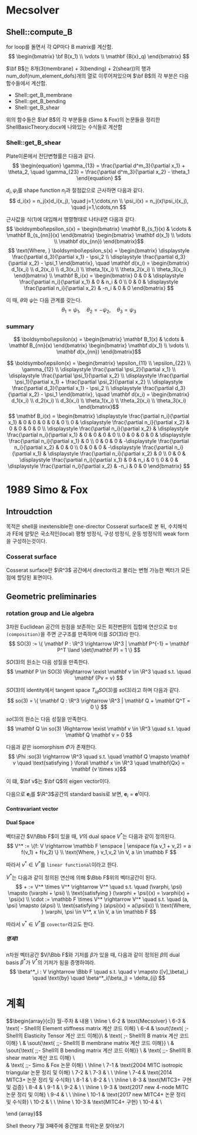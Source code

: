 # Mecsolver

## Shell::compute_B

for loop를 돌면서 각 QP마다 B matrix를 계산함.
$$ \begin{bmatrix} \bf B(x_1) \\ \vdots \\ \mathbf {B(x}_q)  \end{bmatrix} $$

$\bf B$는 8개(3(membrane) + 3(bending) + 2(shear))의 행과 num_dof(num_element_dofs)개의 열로 이루어져있으며 $\bf B$의 각 부분은 다음 함수들에서 계산함.
* Shell::get_B_membrane
* Shell::get_B_bending
* Shell::get_B_shear

위의 함수들은 $\bf B$의 각 부분들을 (Simo & Fox)의 논문들을 정리한 ShellBasicTheory.docx에 나와있는 수식들로 계산함

### Shell::get_B_shear
Plate이론에서 전단변형률은 다음과 같다.
$$ \begin{equation} \gamma_{13} = \frac{\partial d^m_3}{\partial x_1} + \theta_2, \quad \gamma_{23} = \frac{\partial d^m_3}{\partial x_2} - \theta_1 \end{equation}  $$

$d_i, \psi_i$를 shape function $n_i$과 절점값으로 근사하면 다음과 같다.
$$ d_i(x) = n_j(x)d_i(x_j), \quad j=1,\cdots,nn \\ \psi_i(x) = n_j(x)\psi_i(x_j), \quad j=1,\cdots,nn $$

근사값을 식(1)에 대입해서 행렬형태로 나타내면 다음과 같다.
$$ \boldsymbol\epsilon_s(x) = \begin{bmatrix} \mathbf B_{s_1}(x) & \cdots & \mathbf B_{s_{nn}}(x) \end{bmatrix} \begin{bmatrix} \mathbf d(x_1) \\ \vdots \\ \mathbf d(x_{nn}) \end{bmatrix}$$
$$ \text{Where, } \boldsymbol\epsilon_s(x) = \begin{bmatrix} \displaystyle \frac{\partial d_3}{\partial x_1} - \psi_2 \\ \displaystyle \frac{\partial d_3}{\partial x_2} - \psi_1 \end{bmatrix}, \quad  \mathbf d(x_i) = \begin{bmatrix} d_1(x_i) \\ d_2(x_i) \\ d_3(x_i) \\ \theta_1(x_i) \\ \theta_2(x_i) \\ \theta_3(x_i) \end{bmatrix} \\ \mathbf B_i(x) = \begin{bmatrix}  0 & 0 & \displaystyle \frac{\partial n_i}{\partial x_1}  & 0 & n_i & 0 \\ 0 & 0 & \displaystyle \frac{\partial n_i}{\partial x_2} & -n_i & 0 & 0 \end{bmatrix} $$

이 때, $\theta$와 $\psi$는 다음 관계를 갖는다.
$$ \theta_1 = \psi_1, \quad \theta_2 = -\psi_2, \quad \theta_3 = \psi_3$$


### summary
$$ \boldsymbol\epsilon(x) = \begin{bmatrix} \mathbf B_1(x) & \cdots & \mathbf B_{nn}(x) \end{bmatrix} \begin{bmatrix} \mathbf d(x_1) \\ \vdots \\ \mathbf d(x_{nn}) \end{bmatrix}$$

$$ \boldsymbol\epsilon(x) = \begin{bmatrix} \epsilon_{11} \\ \epsilon_{22} \\ \gamma_{12} \\ \displaystyle \frac{\partial \psi_2}{\partial x_1} \\ \displaystyle \frac{\partial \psi_1}{\partial x_2} \\ \displaystyle \frac{\partial \psi_1}{\partial x_1} + \frac{\partial \psi_2}{\partial x_2} \\ \displaystyle \frac{\partial d_3}{\partial x_1} - \psi_2 \\ \displaystyle \frac{\partial d_3}{\partial x_2} - \psi_1 \end{bmatrix}, \quad \mathbf d(x_i) = \begin{bmatrix} d_1(x_i) \\ d_2(x_i) \\ d_3(x_i) \\ \theta_1(x_i) \\ \theta_2(x_i) \\ \theta_3(x_i) \end{bmatrix}$$
$$ \mathbf B_i(x) = \begin{bmatrix} \displaystyle \frac{\partial n_i}{\partial x_1} & 0 & 0  & 0 & 0 & 0 \\ 0 & \displaystyle \frac{\partial n_i}{\partial x_2} & 0  & 0 & 0 & 0 \\ \displaystyle \frac{\partial n_i}{\partial x_2} & \displaystyle \frac{\partial n_i}{\partial x_1} & 0 & 0 & 0 & 0 \\ 0 & 0 & 0  & 0 & \displaystyle \frac{\partial n_i}{\partial x_1} & 0 \\ 0 & 0 & 0 & -\displaystyle \frac{\partial n_i}{\partial x_2} & 0 & 0 \\ 0 & 0 & 0 & -\displaystyle \frac{\partial n_i}{\partial x_1} & \displaystyle \frac{\partial n_i}{\partial x_2} & 0 \\ 0 & 0 & \displaystyle \frac{\partial n_i}{\partial x_1}  & 0 & n_i & 0 \\ 0 & 0 & \displaystyle \frac{\partial n_i}{\partial x_2} & -n_i & 0 & 0 \end{bmatrix} $$

# 1989 Simo & Fox
## Introudction
목적은 shell을 inextensible한 one-director Cosserat surface로 본 뒤, 수치해석과 FE에 알맞은 국소적인(local) 평형 방정식, 구성 방정식, 운동 방정식의 weak form을 구성하는것이다.

### Cosserat surface
Cosserat surface란 $\R^3$ 공간에서 director라고 불리는 변형 가능한 벡터가 모든점에 할당된 표면이다.

## Geometric preliminaries
### rotation group and Lie algebra
3차원 Euclidean 공간의 원점을 보존하는 모든 회전변환의 집합에 연산으로 `합성(composition)`을 주면 군구조를 만족하며 이를 $SO(3)$라 한다.
$$ SO(3) := \{ \mathbf P : \R^3 \rightarrow \R^3 | \mathbf P^{-1} = \mathbf P^T \land \det(\mathbf P) = 1 \} $$

$SO(3)$의 원소는 다음 성질을 만족한다.
$$ \mathbf P \in SO(3) \Rightarrow \exist \mathbf v \in \R^3 \quad s.t. \quad \mathbf {Pv = v} $$

$SO(3)$의 identity에서 tangent space $T_{id}SO(3)$를 $so(3)$라고 하며 다음과 같다.
$$ so(3) = \{ \mathbf Q : \R^3 \rightarrow \R^3 | \mathbf Q + \mathbf Q^T = 0  \} $$

$so(3)$의 원소는 다음 성질을 만족한다.
$$ \mathbf Q \in so(3) \Rightarrow \exist \mathbf v \in \R^3 \quad s.t. \quad \mathbf Q \mathbf v = 0 $$ 

다음과 같은 isomorphism $\Phi$가 존재한다.
$$ \Phi :so(3) \rightarrow \R^3 \quad s.t. \quad \mathbf Q \mapsto \mathbf v \quad \text{satisfying } \forall \mathbf x \in \R^3  \quad \mathbf{Qx} = \mathbf {v \times x}$$

이 떄, $\bf v$는 $\bf Q$의 eigen vector이다.

다음으로 $\mathbf e_i$를 $\R^3$공간의 standard basis로 보면, $\mathbf e_i = \mathbf e^i$이다.

#### Contravariant vector

#### Dual Space
벡터공간 $V/\Bbb F$이 있을 때, $V$의 dual space $V^*$는 다음과 같이 정의된다.
$$ V^* := \{f: V \rightarrow \mathbb F \enspace | \enspace f(a v_1 + v_2) = a f(v_1) + f(v_2) \} \\ \text{Where, } v_1,v_2 \in V, a \in \mathbb F $$

따라서 $v^* \in V^*$를 `linear functional`이라고 한다.

$V^*$는 다음과 같이 정의된 연산에 의해 $\Bbb F$위의 벡터공간이 된다.
$$ + := V^* \times V^* \rightarrow V^* \quad s.t. \quad (\varphi, \psi) \mapsto (\varphi + \psi) \\ \text{satisfying } (\varphi + \psi)(x) = \varphi(x) + \psi(x) \\ \cdot := \mathbb F \times V^* \rightarrow V^* \quad s.t. \quad (a, \psi) \mapsto (a\psi) \\ \text{satisfying } (a\psi)(x) = a(\psi(x)) \\ \text{Where, } \varphi, \psi \in V^*, x \in V, a \in \mathbb F  $$

따라서 $v^* \in V^*$를 `covector`라고도 한다.

##### 명제1
$n$차원 벡터공간 $V/\Bbb F$와 기저를 $\beta$가 있을 때, 다음과 같이 정의된 $\beta$의 dual basis $\beta^*$가 $V^*$의 기저가 됨을 증명하여라.
$$ \beta^*_i : V \rightarrow \Bbb F \quad s.t. \quad v \mapsto ([v]_\beta)_i \quad \text{by} \quad \beta^*_i(\beta_j) = \delta_{ij} $$


# 계획
$$\begin{array}{c|l}
월-주차 & 내용 \\ \hline \\
6-2 & \text{Mecsolver}  \\ 
6-3 & \text{ - Shell의 Element stiffness matrix 계산 코드 이해}  \\ 
6-4 & \sout{\text{ \;- Shell의 Elasticity Tensor 계산 코드 이해}}\\
    & \text{ \;- Shell의 B matrix 계산 코드 이해} \\ 
    & \sout{\text{ \;\;- Shell의 B membrane matrix 계산 코드 이해}} \\ 
    & \sout{\text{ \;\;- Shell의 B bending matrix 계산 코드 이해}} \\ 
    & \text{ \;\;- Shell의 B shear matrix 계산 코드 이해} \\     
    & \text{ \;\;- Simo \& Fox 논문 이해} \\     \hline \\
7-1 & \text{2004 MITC isotropic triangular 논문 정리 및 이해} \\ 
7-2 & \\ 
7-3 & \\ \\ \hline \\
7-4 & \text{2014 MITC3+ 논문 정리 및 수식화} \\ 
8-1 & \\ 
8-2 & \\ \\ \hline \\
8-3 & \text{MITC3+ 구현 및 검증} \\
8-4 & \\ 
9-1 & \\ 
9-2 & \\ \\ \hline \\
9-3 & \text{2017 new 4-node MITC 논문 정리 및 이해} \\
9-4 & \\ \\ \hline \\
10-1 & \text{2017 new MITC4+ 논문 정리 및 수식화} \\ 
10-2 & \\  \\ \hline \\
10-3 & \text{MITC4+ 구현} \\
10-4 & \\ 

\end {array}$$

Shell theory 
7월 3째주에 중간발표
학위논문 찾아보기